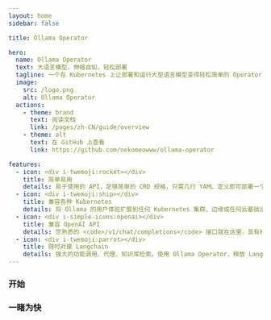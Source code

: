 ```yaml
---
layout: home
sidebar: false

title: Ollama Operator

hero:
  name: Ollama Operator
  text: 大语言模型，伸缩自如，轻松部署
  tagline: 一个在 Kubernetes 上让部署和运行大型语言模型变得轻松简单的 Operator，由 Ollama 强力驱动 🐫
  image:
    src: /logo.png
    alt: Ollama Operator
  actions:
    - theme: brand
      text: 阅读文档
      link: /pages/zh-CN/guide/overview
    - theme: alt
      text: 在 GitHub 上查看
      link: https://github.com/nekomeowww/ollama-operator

features:
  - icon: <div i-twemoji:rocket></div>
    title: 简单易用
    details: 易于使用的 API，足够简单的 CRD 规格，只需几行 YAML 定义即可部署一个模型，然后立即与之交互。
  - icon: <div i-twemoji:ship></div>
    title: 兼容各种 Kubernetes
    details: 将 Ollama 的用户体验扩展到任何 Kubernetes 集群、边缘或任何云基础设施，使用相同的 CRD API，从任何地方与之交互。
  - icon: <div i-simple-icons:openai></div>
    title: 兼容 OpenAI API
    details: 您熟悉的 <code>/v1/chat/completions</code> 接口就在这里，具有相同的请求和响应格式。无需更改代码或切换到其他 API。
  - icon: <div i-twemoji:parrot></div>
    title: 随时对接 Langchain
    details: 强大的功能调用、代理、知识库检索。使用 Ollama Operator，释放 Langchain 开箱即用的所有功能。
---
```


<script setup>
import { NuAsciinemaPlayer } from '@nolebase/ui'
</script>

### 开始

<GettingStartedBlocksZhCn />

### 一睹为快

<br>

<div w-full rounded-xl overflow-hidden>
  <NuAsciinemaPlayer
    src="/demo.cast"
    :loop="true"
    :autoPlay="true"
    :rows="20"
    :speed="3"
    w-full
  />
</div>
